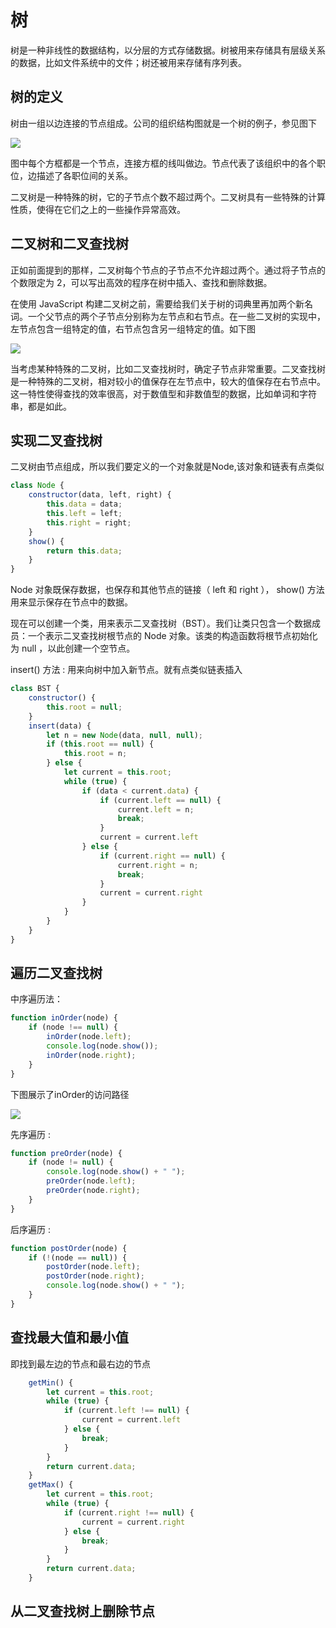 # 树

树是一种非线性的数据结构，以分层的方式存储数据。树被用来存储具有层级关系的数据，比如文件系统中的文件；树还被用来存储有序列表。

## 树的定义

树由一组以边连接的节点组成。公司的组织结构图就是一个树的例子，参见图下

![](https://upload-images.jianshu.io/upload_images/8812203-27731ac2f1c27a98.pngimageMogr2/auto-orient/strip%7CimageView2/2/w/1240)

图中每个方框都是一个节点，连接方框的线叫做边。节点代表了该组织中的各个职位，边描述了各职位间的关系。

二叉树是一种特殊的树，它的子节点个数不超过两个。二叉树具有一些特殊的计算性质，使得在它们之上的一些操作异常高效。

## 二叉树和二叉查找树

正如前面提到的那样，二叉树每个节点的子节点不允许超过两个。通过将子节点的个数限定为 2，可以写出高效的程序在树中插入、查找和删除数据。

在使用 JavaScript 构建二叉树之前，需要给我们关于树的词典里再加两个新名词。一个父节点的两个子节点分别称为左节点和右节点。在一些二叉树的实现中，左节点包含一组特定的值，右节点包含另一组特定的值。如下图

![](https://upload-images.jianshu.io/upload_images/8812203-ceb263a2594d79b4.pngimageMogr2/auto-orient/strip%7CimageView2/2/w/1240)


当考虑某种特殊的二叉树，比如二叉查找树时，确定子节点非常重要。二叉查找树是一种特殊的二叉树，相对较小的值保存在左节点中，较大的值保存在右节点中。这一特性使得查找的效率很高，对于数值型和非数值型的数据，比如单词和字符串，都是如此。

## 实现二叉查找树

二叉树由节点组成，所以我们要定义的一个对象就是Node,该对象和链表有点类似

```js
class Node {
    constructor(data, left, right) {
        this.data = data;
        this.left = left;
        this.right = right;
    }
    show() {
        return this.data;
    }
}
```

Node 对象既保存数据，也保存和其他节点的链接（ left 和 right ）， show() 方法用来显示保存在节点中的数据。

现在可以创建一个类，用来表示二叉查找树（BST）。我们让类只包含一个数据成员：一个表示二叉查找树根节点的 Node 对象。该类的构造函数将根节点初始化为 null ，以此创建一个空节点。

insert() 方法  : 用来向树中加入新节点。就有点类似链表插入

```js
class BST {
    constructor() {
        this.root = null;
    }
    insert(data) {
        let n = new Node(data, null, null);
        if (this.root == null) {
            this.root = n;
        } else {
            let current = this.root;
            while (true) {
                if (data < current.data) {
                    if (current.left == null) {
                        current.left = n;
                        break;
                    }
                    current = current.left
                } else {
                    if (current.right == null) {
                        current.right = n;
                        break;
                    }
                    current = current.right
                }
            }
        }
    }
}

```

## 遍历二叉查找树

中序遍历法：

```js
function inOrder(node) {
    if (node !== null) {
        inOrder(node.left);
        console.log(node.show());
        inOrder(node.right);
    }
}
```

下图展示了inOrder的访问路径

![](https://upload-images.jianshu.io/upload_images/8812203-7fba19f65352a479.png?imageMogr2/auto-orient/strip%7CimageView2/2/w/1240)



先序遍历 : 

```js
function preOrder(node) {
    if (node != null) {
        console.log(node.show() + " ");
        preOrder(node.left);
        preOrder(node.right);
    }
}
```

后序遍历 : 

```js
function postOrder(node) {
    if (!(node == null)) {
        postOrder(node.left);
        postOrder(node.right);
        console.log(node.show() + " ");
    }
}
```

## 查找最大值和最小值

即找到最左边的节点和最右边的节点

```js
    getMin() {
        let current = this.root;
        while (true) {
            if (current.left !== null) {
                current = current.left
            } else {
                break;
            }
        }
        return current.data;
    }
    getMax() {
        let current = this.root;
        while (true) {
            if (current.right !== null) {
                current = current.right
            } else {
                break;
            }
        }
        return current.data;
    }
```

## 从二叉查找树上删除节点

